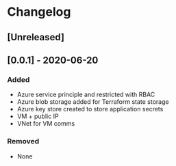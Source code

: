 # Changelog
## [Unreleased]


## [0.0.1] - 2020-06-20
### Added
* Azure service principle and restricted with RBAC
* Azure blob storage added for Terraform state storage
* Azure key store created to store application secrets
* VM + public IP
* VNet for VM comms


### Removed
* None